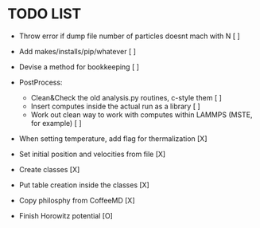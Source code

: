 TODO LIST
=========

- Throw error if dump file number of particles doesnt mach with N [ ]
- Add makes/installs/pip/whatever [ ]
- Devise a method for bookkeeping [ ]
- PostProcess:
  * Clean&Check the old analysis.py routines, c-style them [ ]
  * Insert computes inside the actual run as a library [ ]
  * Work out clean way to work with computes within LAMMPS (MSTE, for example) [ ]

- When setting temperature, add flag for thermalization [X]
- Set initial position and velocities from file [X]
- Create classes [X]
- Put table creation inside the classes [X]
- Copy philosphy from CoffeeMD [X]


- Finish Horowitz potential [O]
